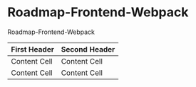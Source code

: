 # Roadmap-Frontend-Webpack
Roadmap-Frontend-Webpack

| First Header  | Second Header |
| ------------- | ------------- |
| Content Cell  | Content Cell  |
| Content Cell  | Content Cell  |
